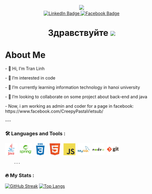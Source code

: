 <div id="header" align="center">
  <img src="https://media.giphy.com/media/M9gbBd9nbDrOTu1Mqx/giphy.gif" width="100"/>
<div id="badges">
  <a href="https://www.linkedin.com/in/l%C4%A9nh-tr%E1%BA%A7n-kh%E1%BA%AFc/">
    <img src="https://img.shields.io/badge/LinkedIn-blue?style=for-the-badge&logo=linkedin&logoColor=white" alt="LinkedIn Badge"/>
  </a>
   <a href="https://www.facebook.com/StenbenC">
    <img src="https://img.shields.io/badge/Facebook-blue?style=for-the-badge&logo=Facebook&logoColor=white" alt="Facebook Badge"/>
  </a>
</div>
<h1>
  Здравствуйте
  <img src="https://media.giphy.com/media/hvRJCLFzcasrR4ia7z/giphy.gif" width="30px"/>
</h1>
</div>
<div>
  <h1> About Me </h1>
 <p>- 👋 Hi, I’m Tran Linh</p>
  <p>- 👀 I’m interested in code</p>
    <p>
      - 🌱 I’m currently learning information technology in hanoi university
    </p>
    <p>
      - 💞️ I’m looking to collaborate on some project about back-end and java
    </p>
    <p>
      - Now, i am working as admin and coder for a page in facebook:
      https://www.facebook.com/CreepyPastaVietsub/
    </p>
 </div>
 ---

### :hammer_and_wrench: Languages and Tools :
<div><img src="https://github.com/devicons/devicon/blob/master/icons/java/java-original-wordmark.svg" title="Java" alt="Java" width="40" height="40"/>&nbsp;
        <img src="https://github.com/devicons/devicon/blob/master/icons/spring/spring-original-wordmark.svg" title="Spring" alt="Spring" width="40" height="40"/>&nbsp;
        <img src="https://github.com/devicons/devicon/blob/master/icons/css3/css3-plain-wordmark.svg"  title="CSS3" alt="CSS" width="40" height="40"/>&nbsp;
        <img src="https://github.com/devicons/devicon/blob/master/icons/html5/html5-original.svg" title="HTML5" alt="HTML" width="40" height="40"/>&nbsp;
        <img src="https://github.com/devicons/devicon/blob/master/icons/javascript/javascript-original.svg" title="JavaScript" alt="JavaScript" width="40" height="40"/>&nbsp;
       <img src="https://github.com/devicons/devicon/blob/master/icons/mysql/mysql-original-wordmark.svg" title="MySQL"  alt="MySQL" width="40" height="40"/>&nbsp;
        <img src="https://github.com/devicons/devicon/blob/master/icons/nodejs/nodejs-original-wordmark.svg" title="NodeJS" alt="NodeJS" width="40" height="40"/>&nbsp;
        <img src="https://github.com/devicons/devicon/blob/master/icons/git/git-original-wordmark.svg" title="Git" **alt="Git" width="40" height="40"/></div>
        
        ---

### :fire: My Stats :
[![GitHub Streak](https://github-readme-streak-stats.herokuapp.com?user=StebenC0912&theme=dark)](https://git.io/streak-stats)
[![Top Langs](https://github-readme-stats.vercel.app/api/top-langs/?username=StebenC0912&layout=compact&theme=dark&show_icons=true)](https://github.com/anuraghazra/github-readme-stats)

<!---
StebenC0912/StebenC0912 is a ✨ special ✨ repository because its `README.md` (this file) appears on your GitHub profile.
You can click the Preview link to take a look at your changes.
--->
